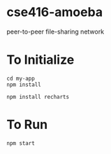 # cse416-amoeba
peer-to-peer file-sharing network

# To Initialize
```
cd my-app
npm install

npm install recharts
```

# To Run
```
npm start
```
